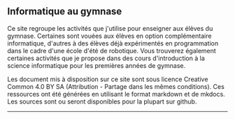 ## Informatique au gymnase

Ce site regroupe les activités que j'utilise pour enseigner aux élèves du gymnase. Certaines sont vouées aux élèves en option complémentaire informatique, d'autres à des élèves déjà expérimentés en programmation dans le cadre d'une école d'été de robotique. Vous trouverez également certaines activités que je propose dans des cours d'introduction à la science informatique pour les premières années de gymnase.

Les document mis à disposition sur ce site sont sous licence Creative Common 4.0 BY SA (Attribution - Partage dans les mêmes conditions). Ces ressources ont été générées en utilisant le format markdown et de mkdocs. Les sources sont ou seront disponibles pour la plupart sur github. 

---